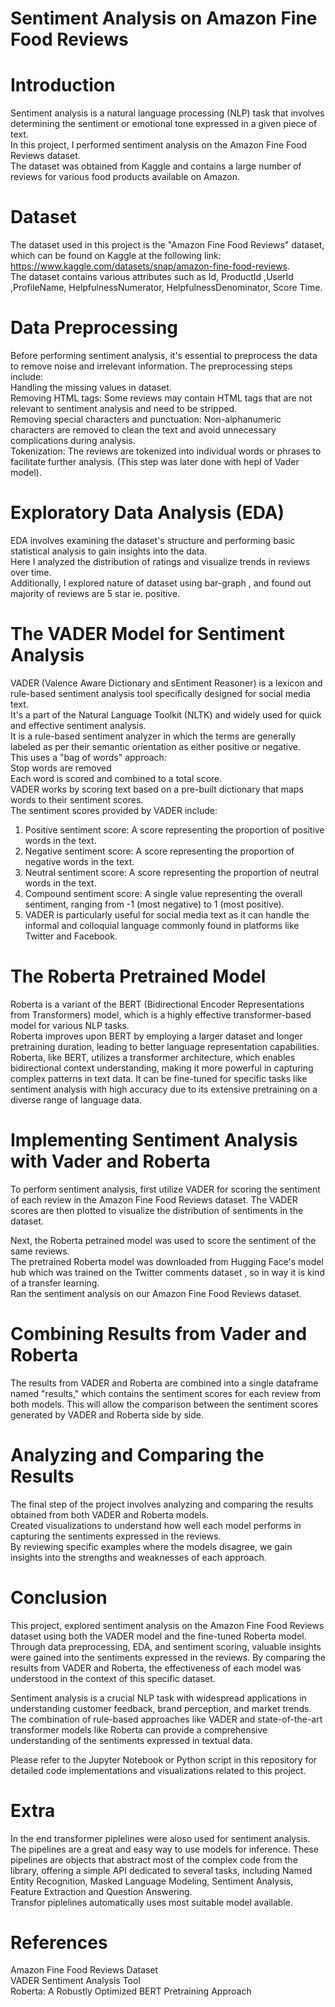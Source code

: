 # Sentiment Analysis on Amazon Fine Food Reviews
# Introduction
Sentiment analysis is a natural language processing (NLP) task that involves determining the sentiment or emotional tone expressed in a given piece of text. <br>
In this project, I performed sentiment analysis on the Amazon Fine Food Reviews dataset. <br>
The dataset was obtained from Kaggle and contains a large number of reviews for various food products available on Amazon. <br>

# Dataset
The dataset used in this project is the "Amazon Fine Food Reviews" dataset, which can be found on Kaggle at the following link: https://www.kaggle.com/datasets/snap/amazon-fine-food-reviews. <br>
The dataset contains various attributes such as Id,	ProductId	,UserId	,ProfileName, HelpfulnessNumerator,	HelpfulnessDenominator,	Score	Time. <br>
# Data Preprocessing <br>
Before performing sentiment analysis, it's essential to preprocess the data to remove noise and irrelevant information. The preprocessing steps include: <br>
Handling the missing values in dataset. <br>
Removing HTML tags: Some reviews may contain HTML tags that are not relevant to sentiment analysis and need to be stripped. <br>
Removing special characters and punctuation: Non-alphanumeric characters are removed to clean the text and avoid unnecessary complications during analysis. <br>
Tokenization: The reviews are tokenized into individual words or phrases to facilitate further analysis. (This step was later done with hepl of Vader model). <br>

# Exploratory Data Analysis (EDA)
EDA involves examining the dataset's structure and performing basic statistical analysis to gain insights into the data. <br>
Here I analyzed the distribution of ratings and visualize trends in reviews over time. <br>
Additionally, I explored nature of dataset using bar-graph , and found out majority of reviews are 5 star ie. positive. <br>

# The VADER Model for Sentiment Analysis
VADER (Valence Aware Dictionary and sEntiment Reasoner) is a lexicon and rule-based sentiment analysis tool specifically designed for social media text. <br>
It's a part of the Natural Language Toolkit (NLTK) and widely used for quick and effective sentiment analysis. <br>
It is a rule-based sentiment analyzer in which the terms are generally labeled as per their semantic orientation as either positive or negative. <br>
This uses a "bag of words" approach: <br>
         Stop words are removed <br>
         Each word is scored and combined to a total score. <br>
VADER works by scoring text based on a pre-built dictionary that maps words to their sentiment scores. <br>
The sentiment scores provided by VADER include: <br>

1. Positive sentiment score: A score representing the proportion of positive words in the text. <br>
2. Negative sentiment score: A score representing the proportion of negative words in the text. <br>
3. Neutral sentiment score: A score representing the proportion of neutral words in the text.   <br>
4. Compound sentiment score: A single value representing the overall sentiment, ranging from -1 (most negative) to 1 (most positive). <br>
5. VADER is particularly useful for social media text as it can handle the informal and colloquial language commonly found in platforms like Twitter and Facebook. <br>

# The Roberta Pretrained Model
Roberta is a variant of the BERT (Bidirectional Encoder Representations from Transformers) model, which is a highly effective transformer-based model for various NLP tasks. <br>
Roberta improves upon BERT by employing a larger dataset and longer pretraining duration, leading to better language representation capabilities. <br>
Roberta, like BERT, utilizes a transformer architecture, which enables bidirectional context understanding, making it more powerful in capturing complex patterns in text data. It can be fine-tuned for specific tasks like sentiment analysis with high accuracy due to its extensive pretraining on a diverse range of language data.

# Implementing Sentiment Analysis with Vader and Roberta
To perform sentiment analysis, first utilize VADER for scoring the sentiment of each review in the Amazon Fine Food Reviews dataset. The VADER scores are then plotted to visualize the distribution of sentiments in the dataset.<br>

Next,  the Roberta petrained model was used to score the sentiment of the same reviews. <br>
The pretrained Roberta model was downloaded from Hugging Face's model hub which was trained on the Twitter comments dataset , so in way it is kind of a transfer learning. <br>
Ran the sentiment analysis on our Amazon Fine Food Reviews dataset. <br>

# Combining Results from Vader and Roberta
The results from VADER and Roberta are combined into a single dataframe named "results," which contains the sentiment scores for each review from both models. This  will allow the comparison between the sentiment scores generated by VADER and Roberta side by side.

# Analyzing and Comparing the Results
The final step of the project involves analyzing and comparing the results obtained from both VADER and Roberta models. <br>
Created visualizations to understand how well each model performs in capturing the sentiments expressed in the reviews.  <br>
By reviewing specific examples where the models disagree, we gain insights into the strengths and weaknesses of each approach. <br>

# Conclusion
This project, explored sentiment analysis on the Amazon Fine Food Reviews dataset using both the VADER model and the fine-tuned Roberta model. Through data preprocessing, EDA, and sentiment scoring, valuable insights were gained into the sentiments expressed in the reviews. By comparing the results from VADER and Roberta, the effectiveness of each model was understood in the context of this specific dataset. <br>

Sentiment analysis is a crucial NLP task with widespread applications in understanding customer feedback, brand perception, and market trends. The combination of rule-based approaches like VADER and state-of-the-art transformer models like Roberta can provide a comprehensive understanding of the sentiments expressed in textual data. <br>

Please refer to the Jupyter Notebook or Python script in this repository for detailed code implementations and visualizations related to this project. <br> 

# Extra 
In the end transformer piplelines were aloso used for sentiment analysis. <br>
The pipelines are a great and easy way to use models for inference. These pipelines are objects that abstract most of the complex code from the library, offering a simple API dedicated to several tasks, including Named Entity Recognition, Masked Language Modeling, Sentiment Analysis, Feature Extraction and Question Answering. <br>
Transfor piplelines automatically uses most suitable model available. <br>


# References
Amazon Fine Food Reviews Dataset <br>
VADER Sentiment Analysis Tool <br>
Roberta: A Robustly Optimized BERT Pretraining Approach <br>
